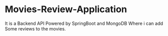 # Movies-Review-Application
It is a Backend API Powered by SpringBoot and MongoDB Where i can add Some reviews to the movies. 
